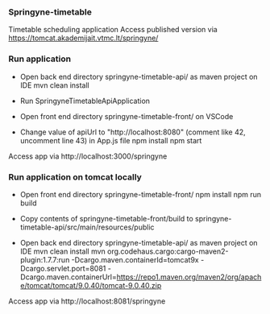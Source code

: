 ### Springyne-timetable

Timetable scheduling application
Access published version via https://tomcat.akademijait.vtmc.lt/springyne/

### Run application

- Open back end directory springyne-timetable-api/ as maven project on IDE
mvn clean install
- Run SpringyneTimetableApiApplication

- Open front end directory springyne-timetable-front/ on VSCode
- Change value of apiUrl to "http://localhost:8080" (comment like 42, uncomment line 43) in App.js file
npm install
npm start

Access app via http://localhost:3000/springyne

### Run application on tomcat locally

- Open front end directory springyne-timetable-front/
npm install
npm run build
- Copy contents of springyne-timetable-front/build to springyne-timetable-api/src/main/resources/public

- Open back end directory springyne-timetable-api/ as maven project on IDE
mvn clean install
mvn org.codehaus.cargo:cargo-maven2-plugin:1.7.7:run -Dcargo.maven.containerId=tomcat9x -Dcargo.servlet.port=8081 
    -Dcargo.maven.containerUrl=https://repo1.maven.org/maven2/org/apache/tomcat/tomcat/9.0.40/tomcat-9.0.40.zip
    
Access app via http://localhost:8081/springyne
